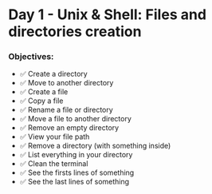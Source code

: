 # Day 1 - Unix & Shell: Files and directories creation

### Objectives:
- ✅ Create a directory
- ✅ Move to another directory
- ✅ Create a file
- ✅ Copy a file
- ✅ Rename a file or directory
- ✅ Move a file to another directory
- ✅ Remove an empty directory
- ✅ View your file path
- ✅ Remove a directory (with something inside)
- ✅ List everything in your directory
- ✅ Clean the terminal
- ✅ See the firsts lines of something
- ✅ See the last lines of something